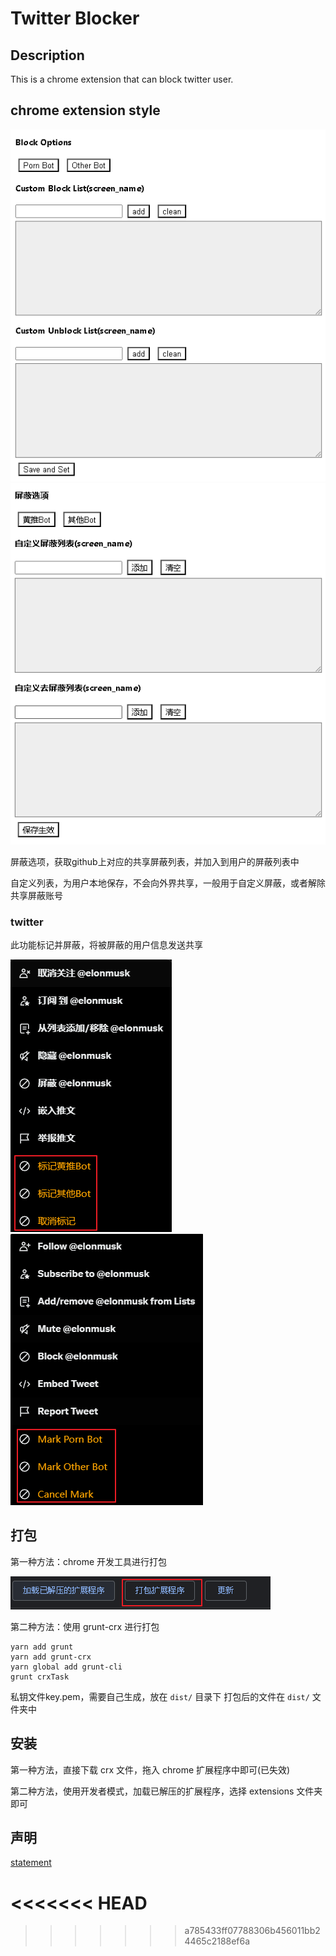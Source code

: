 # Twitter Blocker



## Description

This is a chrome extension that can block twitter user. 

## 

## chrome extension style

![](pic/087.png)
![](pic/090.png)

屏蔽选项，获取github上对应的共享屏蔽列表，并加入到用户的屏蔽列表中

自定义列表，为用户本地保存，不会向外界共享，一般用于自定义屏蔽，或者解除共享屏蔽账号


### twitter 
此功能标记并屏蔽，将被屏蔽的用户信息发送共享

![](pic/091.png)
![](pic/092.png)


## 打包

第一种方法：chrome 开发工具进行打包

![](pic/089.png)

第二种方法：使用 grunt-crx 进行打包

    yarn add grunt
    yarn add grunt-crx
    yarn global add grunt-cli
    grunt crxTask

私钥文件key.pem，需要自己生成，放在 `dist/` 目录下
打包后的文件在 `dist/` 文件夹中

## 安装

第一种方法，直接下载 crx 文件，拖入 chrome 扩展程序中即可(已失效)

第二种方法，使用开发者模式，加载已解压的扩展程序，选择 extensions 文件夹即可


## 声明
[statement](statement.md)


<<<<<<< HEAD
=======

>>>>>>> a785433ff07788306b456011bb24465c2188ef6a
